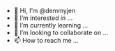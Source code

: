 - 👋 Hi, I’m @demmyjen
- 👀 I’m interested in ...
- 🌱 I’m currently learning ...
- 💞️ I’m looking to collaborate on ...
- 📫 How to reach me ...

<!---
demmyjen/demmyjen is a ✨ special ✨ repository because its `README.md` (this file) appears on your GitHub profile.
You can click the Preview link to take a look at your changes.
--->
